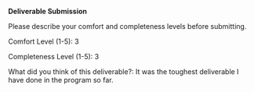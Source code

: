 **Deliverable Submission**

Please describe your comfort and completeness levels before submitting.

Comfort Level (1-5): 3

Completeness Level (1-5): 3

What did you think of this deliverable?: It was the toughest deliverable I have done in the program so far.
